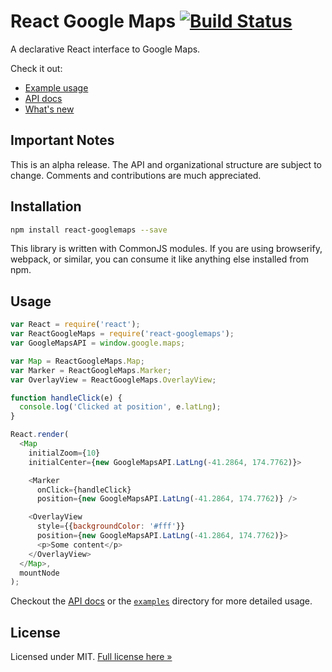React Google Maps [![Build Status](https://travis-ci.org/pieterv/react-googlemaps.svg?branch=master)](https://travis-ci.org/pieterv/react-googlemaps)
============

A declarative React interface to Google Maps.

Check it out:

* [Example usage](examples)
* [API docs](docs/api.md)
* [What's new](CHANGELOG.md)

Important Notes
---------------

This is an alpha release. The API and organizational structure are subject to
change. Comments and contributions are much appreciated.

Installation
------------

```sh
npm install react-googlemaps --save
```

This library is written with CommonJS modules. If you are using
browserify, webpack, or similar, you can consume it like anything else
installed from npm.

Usage
-----

```js
var React = require('react');
var ReactGoogleMaps = require('react-googlemaps');
var GoogleMapsAPI = window.google.maps;

var Map = ReactGoogleMaps.Map;
var Marker = ReactGoogleMaps.Marker;
var OverlayView = ReactGoogleMaps.OverlayView;

function handleClick(e) {
  console.log('Clicked at position', e.latLng);
}

React.render(
  <Map
    initialZoom={10}
    initialCenter={new GoogleMapsAPI.LatLng(-41.2864, 174.7762)}>

    <Marker
      onClick={handleClick}
      position={new GoogleMapsAPI.LatLng(-41.2864, 174.7762)} />

    <OverlayView
      style={{backgroundColor: '#fff'}}
      position={new GoogleMapsAPI.LatLng(-41.2864, 174.7762)}>
      <p>Some content</p>
    </OverlayView>
  </Map>,
  mountNode
);
```

Checkout the [API docs](docs/api.md) or the [`examples`](examples) directory for more detailed usage.

License
-------

Licensed under MIT. [Full license here »](LICENSE)
